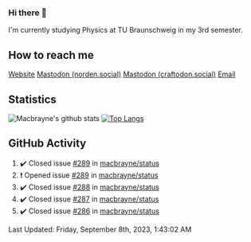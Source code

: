 ### Hi there 👋
I'm currently studying Physics at TU Braunschweig in my 3rd semester.

## How to reach me
[Website](https://florentin-schleuss.de)
<a rel="me" href="https://norden.social/@florentin">Mastodon (norden.social)</a>
<a rel="me" href="https://craftodon.social/@frodolon">Mastodon (craftodon.social)</a>
[Email](mailto:hello@macbrayne.de)

## Statistics
![Macbrayne's github stats](https://github-readme-stats.vercel.app/api?username=macbrayne&count_private=true&show_icons=true&hide_rank=true&custom_title=macbrayne's%20GitHub%20Stats)
[![Top Langs](https://github-readme-stats.vercel.app/api/top-langs/?username=macbrayne&exclude_repo=liftron&layout=compact)](https://github.com/anuraghazra/github-readme-stats)
## GitHub Activity

<!--RECENT_ACTIVITY:start-->
1. ✔️ Closed issue [#289](https://github.com/macbrayne/status/issues/289) in [macbrayne/status](https://github.com/macbrayne/status)
2. ❗️ Opened issue [#289](https://github.com/macbrayne/status/issues/289) in [macbrayne/status](https://github.com/macbrayne/status)
3. ✔️ Closed issue [#288](https://github.com/macbrayne/status/issues/288) in [macbrayne/status](https://github.com/macbrayne/status)
4. ✔️ Closed issue [#287](https://github.com/macbrayne/status/issues/287) in [macbrayne/status](https://github.com/macbrayne/status)
5. ✔️ Closed issue [#286](https://github.com/macbrayne/status/issues/286) in [macbrayne/status](https://github.com/macbrayne/status)
<!--RECENT_ACTIVITY:end-->

<!--RECENT_ACTIVITY:last_update-->
Last Updated: Friday, September 8th, 2023, 1:43:02 AM
<!--RECENT_ACTIVITY:last_update_end-->


<!--
**macbrayne/macbrayne** is a ✨ _special_ ✨ repository because its `README.md` (this file) appears on your GitHub profile.

Here are some ideas to get you started:

- 🔭 I’m currently working on ...
- 🌱 I’m currently learning ...
- 👯 I’m looking to collaborate on ...
- 🤔 I’m looking for help with ...
- 💬 Ask me about ...
- 📫 How to reach me: ...
- 😄 Pronouns: ...
- ⚡ Fun fact: ...
-->
